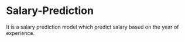 # Salary-Prediction
It is a salary prediction model which predict salary based on the year of experience.
